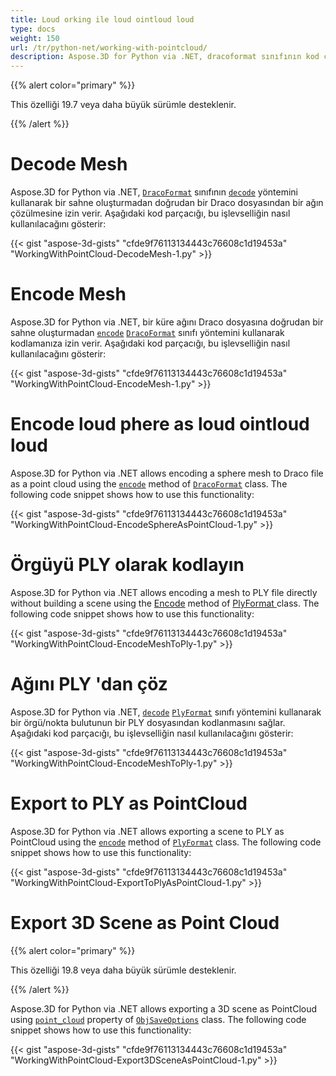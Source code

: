 ```yaml
---
title: Loud orking ile loud ointloud loud
type: docs
weight: 150
url: /tr/python-net/working-with-pointcloud/
description: Aspose.3D for Python via .NET, dracoformat sınıfının kod çözme yöntemini kullanarak bir sahne oluşturmadan doğrudan bir Draco dosyasından bir ağın çözülmesine izin verir.
---
```

{{% alert color="primary" %}} 

This özelliği 19.7 veya daha büyük sürümle desteklenir.

{{% /alert %}} 
#  **Decode Mesh**
Aspose.3D for Python via .NET, [`DracoFormat`](https://reference.aspose.com/net/3d/aspose.threed.formats/dracoformat) sınıfının [`decode`](https://reference.aspose.com/python/3d/aspose.threed.formats.dracoformat/decode/methods/1) yöntemini kullanarak bir sahne oluşturmadan doğrudan bir Draco dosyasından bir ağın çözülmesine izin verir. Aşağıdaki kod parçacığı, bu işlevselliğin nasıl kullanılacağını gösterir:



{{< gist "aspose-3d-gists" "cfde9f76113134443c76608c1d19453a" "WorkingWithPointCloud-DecodeMesh-1.py" >}}
#  **Encode Mesh**
Aspose.3D for Python via .NET, bir küre ağını Draco dosyasına doğrudan bir sahne oluşturmadan [`encode`](https://reference.aspose.com/python/3d/aspose.threed.formats.dracoformat/encode/methods/2) [`DracoFormat`](https://reference.aspose.com/net/3d/aspose.threed.formats/dracoformat) sınıfı yöntemini kullanarak kodlamanıza izin verir. Aşağıdaki kod parçacığı, bu işlevselliğin nasıl kullanılacağını gösterir:



{{< gist "aspose-3d-gists" "cfde9f76113134443c76608c1d19453a" "WorkingWithPointCloud-EncodeMesh-1.py" >}}
#  **Encode loud phere as loud ointloud loud**
Aspose.3D for Python via .NET allows encoding a sphere mesh to Draco file as a point cloud using the [`encode`](https://reference.aspose.com/python-net/3d/aspose.threed.formats.dracoformat/encode/methods/2) method of [`DracoFormat`](https://reference.aspose.com/net/3d/aspose.threed.formats/dracoformat) class. The following code snippet shows how to use this functionality:



{{< gist "aspose-3d-gists" "cfde9f76113134443c76608c1d19453a" "WorkingWithPointCloud-EncodeSphereAsPointCloud-1.py" >}}
#  **Örgüyü PLY olarak kodlayın**
Aspose.3D for Python via .NET allows encoding a mesh to PLY file directly without building a scene using the [Encode](https://reference.aspose.com/python-net/3d/aspose.threed.formats.plyformat/encode/methods/1) method of [PlyFormat ](https://reference.aspose.com/net/3d/aspose.threed.formats/plyformat)class. The following code snippet shows how to use this functionality:



{{< gist "aspose-3d-gists" "cfde9f76113134443c76608c1d19453a" "WorkingWithPointCloud-EncodeMeshToPly-1.py" >}}
#  **Ağını PLY 'dan çöz**
Aspose.3D for Python via .NET, [`decode`](https://reference.aspose.com/python-net/3d/aspose.threed.formats.plyformat/decode/methods/1) [`PlyFormat`](https://reference.aspose.com/net/3d/aspose.threed.formats/plyformat) sınıfı yöntemini kullanarak bir örgü/nokta bulutunun bir PLY dosyasından kodlanmasını sağlar. Aşağıdaki kod parçacığı, bu işlevselliğin nasıl kullanılacağını gösterir:



{{< gist "aspose-3d-gists" "cfde9f76113134443c76608c1d19453a" "WorkingWithPointCloud-EncodeMeshToPly-1.py" >}}
#  **Export to PLY as PointCloud**
Aspose.3D for Python via .NET allows exporting a scene to PLY as PointCloud using the [`encode`](https://reference.aspose.com/python-net/3d/aspose.threed.formats.plyformat/encode/methods/1) method of [`PlyFormat`](https://reference.aspose.com/net/3d/aspose.threed.formats/plyformat) class. The following code snippet shows how to use this functionality:



{{< gist "aspose-3d-gists" "cfde9f76113134443c76608c1d19453a" "WorkingWithPointCloud-ExportToPlyAsPointCloud-1.py" >}}
#  **Export 3D Scene as Point Cloud**
{{% alert color="primary" %}} 

This özelliği 19.8 veya daha büyük sürümle desteklenir.

{{% /alert %}} 

Aspose.3D for Python via .NET allows exporting a 3D scene as PointCloud using [`point_cloud`](https://reference.aspose.com/python-net/3d/aspose.threed.formats/objsaveoptions/properties/pointcloud) property of [`ObjSaveOptions`](https://reference.aspose.com/net/3d/aspose.threed.formats/objsaveoptions) class. The following code snippet shows how to use this functionality:

{{< gist "aspose-3d-gists" "cfde9f76113134443c76608c1d19453a" "WorkingWithPointCloud-Export3DSceneAsPointCloud-1.py" >}}
